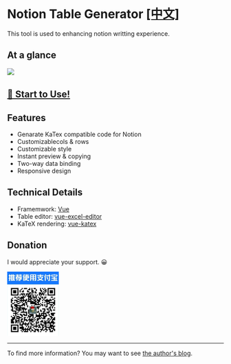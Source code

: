 # Notion Table Generator [[中文]](https://github.com/reycn/notion-table/blob/master/README-ZH.MD)

This tool is used to enhancing notion writting experience.

## At a glance  
  ![](https://github.com/reycn/notion-table/blob/master/img/preview.gif?raw=true)
  ## [🎈 Start to Use!](https://tab.quoth.win/)
## Features

- Genarate KaTex compatible code for Notion
- Customizablecols & rows
- Customizable style
- Instant preview & copying
- Two-way data binding
- Responsive design

## Technical Details

- Framemwork: [Vue](https://github.com/vuejs/vue)
- Table editor: [vue-excel-editor](https://github.com/cscan/vue-excel-editor)
- KaTeX rendering: [vue-katex](https://github.com/lucpotage/vue-katex)

## Donation

I would appreciate your support. 😀

<img src="https://github.com/reycn/notion-table/blob/master/img/donate.jpg?raw=true" width="120">

---

To find more information? You may want to see [the author's blog](https://quoth.win/).